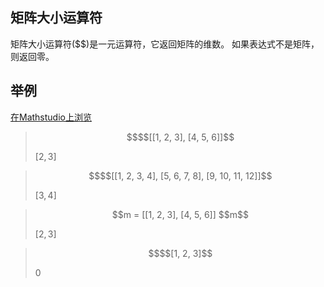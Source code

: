 ## 矩阵大小运算符

矩阵大小运算符($$)是一元运算符，它返回矩阵的维数。 如果表达式不是矩阵，则返回零。



## 举例  
[在Mathstudio上浏览](http://mathstud.io/?input[0]=JCRbWzEsMiwzXSxbNCw1LDZdXQ%3D%3D&input[1]=JCRbWzEsMiwzLDRdLFs1LDYsNyw4XSxbOSwxMCwxMSwxMl1d&input[2]=bSA9IFtbMSwyLDNdLFs0LDUsNl1dDQokJG0%3D&input[3]=JCRbMSwyLDNd)

>   ```math
>   $$[[1, 2, 3], [4, 5, 6]]
>   ```
>   $[2,3]$

>   ```math
>   $$[[1, 2, 3, 4], [5, 6, 7, 8], [9, 10, 11, 12]]
>   ```
>   $[3,4]$

>   ```math
>   m = [[1, 2, 3], [4, 5, 6]]
>   $$m
>   ```
>   $[2,3]$

>   ```math
>   $$[1, 2, 3]
>   ```
>   $0$